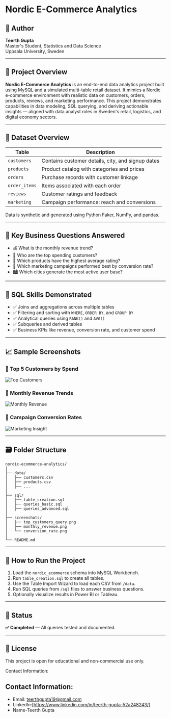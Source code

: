# Nordic E-Commerce Analytics

## 👤 Author
**Teerth Gupta**  
Master's Student, Statistics and Data Science  
Uppsala University, Sweden

---

## 📌 Project Overview

**Nordic E-Commerce Analytics** is an end-to-end data analytics project built using MySQL and a simulated multi-table retail dataset. It mimics a Nordic e-commerce environment with realistic data on customers, orders, products, reviews, and marketing performance. This project demonstrates capabilities in data modeling, SQL querying, and deriving actionable insights — aligned with data analyst roles in Sweden's retail, logistics, and digital economy sectors.

---

## 📁 Dataset Overview

| Table        | Description                                        |
|--------------|----------------------------------------------------|
| `customers`  | Contains customer details, city, and signup dates  |
| `products`   | Product catalog with categories and prices         |
| `orders`     | Purchase records with customer linkage             |
| `order_items`| Items associated with each order                   |
| `reviews`    | Customer ratings and feedback                      |
| `marketing`  | Campaign performance: reach and conversions        |

Data is synthetic and generated using Python Faker, NumPy, and pandas.

---

## 🎯 Key Business Questions Answered

- 💰 What is the monthly revenue trend?
- 👤 Who are the top spending customers?
- 🌟 Which products have the highest average rating?
- 📣 Which marketing campaigns performed best by conversion rate?
- 🏙️ Which cities generate the most active user base?

---

## 🧠 SQL Skills Demonstrated

- ✅ Joins and aggregations across multiple tables
- ✅ Filtering and sorting with `WHERE`, `ORDER BY`, and `GROUP BY`
- ✅ Analytical queries using `RANK()` and `AVG()`
- ✅ Subqueries and derived tables
- ✅ Business KPIs like revenue, conversion rate, and customer spend

---

## 📈 Sample Screenshots

### 🔹 Top 5 Customers by Spend
![Top Customers](screenshots/top_customers_query.png)

### 🔹 Monthly Revenue Trends
![Monthly Revenue](screenshots/monthly_revenue.png)

### 🔹 Campaign Conversion Rates
![Marketing Insight](screenshots/conversion_rate.png)

---

## 🗃️ Folder Structure

```
nordic-ecommerce-analytics/
│
├── data/
│   ├── customers.csv
│   ├── products.csv
│   ├── ...
│
├── sql/
│   ├── table_creation.sql
│   ├── queries_basic.sql
│   ├── queries_advanced.sql
│
├── screenshots/
│   ├── top_customers_query.png
│   ├── monthly_revenue.png
│   └── conversion_rate.png
│
└── README.md
```

---

## 🚀 How to Run the Project

1. Load the `nordic_ecommerce` schema into MySQL Workbench.
2. Run `table_creation.sql` to create all tables.
3. Use the Table Import Wizard to load each CSV from `/data`.
4. Run SQL queries from `/sql` files to answer business questions.
5. Optionally visualize results in Power BI or Tableau.

---

## 📌 Status

**✅ Completed** — All queries tested and documented.

---

## 📜 License

This project is open for educational and non-commercial use only.

Contact Information:
## Contact Information:
- Email: teerthgupta19@gmail.com
- LinkedIn:[https://www.linkedin.com/in/teerth-gupta-52a248243/]
- Name-Teerth Gupta

